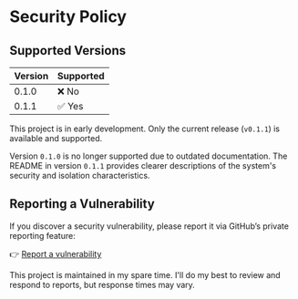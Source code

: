 # Security Policy

## Supported Versions

| Version    | Supported          |
|------------|--------------------|
| 0.1.0      | ❌ No               |
| 0.1.1      | ✅ Yes              |

This project is in early development. Only the current release (`v0.1.1`) is available and supported.

Version `0.1.0` is no longer supported due to outdated documentation. The README in version `0.1.1` provides clearer descriptions of the system's security and isolation characteristics.

## Reporting a Vulnerability

If you discover a security vulnerability, please report it via GitHub’s private reporting feature:

👉 [Report a vulnerability](../../security/advisories/new)

This project is maintained in my spare time. I'll do my best to review and respond to reports, but response times may vary.
